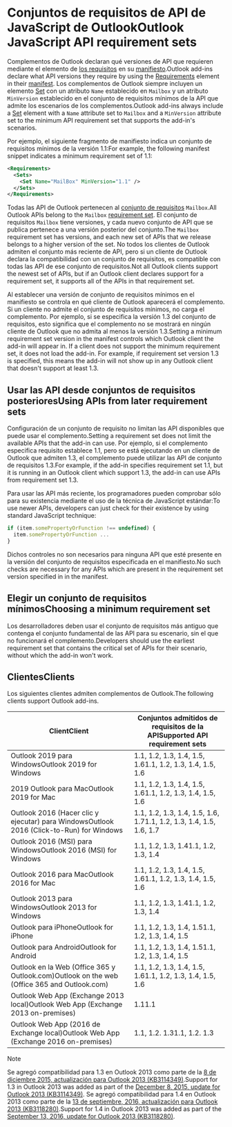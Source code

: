 # <a name="outlook-javascript-api-requirement-sets"></a><span data-ttu-id="bce52-101">Conjuntos de requisitos de API de JavaScript de Outlook</span><span class="sxs-lookup"><span data-stu-id="bce52-101">Outlook JavaScript API requirement sets</span></span>

<span data-ttu-id="bce52-102">Complementos de Outlook declaran qué versiones de API que requieren mediante el elemento de [los requisitos](/javascript/office/manifest/requirements) en su [manifiesto](https://docs.microsoft.com/office/dev/add-ins/develop/add-in-manifests).</span><span class="sxs-lookup"><span data-stu-id="bce52-102">Outlook add-ins declare what API versions they require by using the [Requirements](/javascript/office/manifest/requirements) element in their [manifest](https://docs.microsoft.com/office/dev/add-ins/develop/add-in-manifests).</span></span> <span data-ttu-id="bce52-103">Los complementos de Outlook siempre incluyen un elemento [Set](/javascript/office/manifest/set) con un atributo `Name` establecido en `Mailbox` y un atributo `MinVersion` establecido en el conjunto de requisitos mínimos de la API que admite los escenarios de los complementos.</span><span class="sxs-lookup"><span data-stu-id="bce52-103">Outlook add-ins always include a [Set](/javascript/office/manifest/set) element with a `Name` attribute set to `Mailbox` and a `MinVersion` attribute set to the minimum API requirement set that supports the add-in's scenarios.</span></span>

<span data-ttu-id="bce52-104">Por ejemplo, el siguiente fragmento de manifiesto indica un conjunto de requisitos mínimos de la versión 1.1:</span><span class="sxs-lookup"><span data-stu-id="bce52-104">For example, the following manifest snippet indicates a minimum requirement set of 1.1:</span></span>

```xml
<Requirements>
  <Sets>
    <Set Name="MailBox" MinVersion="1.1" />
  </Sets>
</Requirements>
```

<span data-ttu-id="bce52-105">Todas las API de Outlook pertenecen al [conjunto de requisitos](https://docs.microsoft.com/office/dev/add-ins/develop/specify-office-hosts-and-api-requirements) `Mailbox`.</span><span class="sxs-lookup"><span data-stu-id="bce52-105">All Outlook APIs belong to the `Mailbox` [requirement set](https://docs.microsoft.com/office/dev/add-ins/develop/specify-office-hosts-and-api-requirements).</span></span> <span data-ttu-id="bce52-106">El conjunto de requisitos `Mailbox` tiene versiones, y cada nuevo conjunto de API que se publica pertenece a una versión posterior del conjunto.</span><span class="sxs-lookup"><span data-stu-id="bce52-106">The `Mailbox` requirement set has versions, and each new set of APIs that we release belongs to a higher version of the set.</span></span> <span data-ttu-id="bce52-107">No todos los clientes de Outlook admiten el conjunto más reciente de API, pero si un cliente de Outlook declara la compatibilidad con un conjunto de requisitos, es compatible con todas las API de ese conjunto de requisitos.</span><span class="sxs-lookup"><span data-stu-id="bce52-107">Not all Outlook clients support the newest set of APIs, but if an Outlook client declares support for a requirement set, it supports all of the APIs in that requirement set.</span></span>

<span data-ttu-id="bce52-p103">Al establecer una versión de conjunto de requisitos mínimos en el manifiesto se controla en qué cliente de Outlook aparecerá el complemento. Si un cliente no admite el conjunto de requisitos mínimos, no carga el complemento. Por ejemplo, si se especifica la versión 1.3 del conjunto de requisitos, esto significa que el complemento no se mostrará en ningún cliente de Outlook que no admita al menos la versión 1.3.</span><span class="sxs-lookup"><span data-stu-id="bce52-p103">Setting a minimum requirement set version in the manifest controls which Outlook client the add-in will appear in. If a client does not support the minimum requirement set, it does not load the add-in. For example, if requirement set version 1.3 is specified, this means the add-in will not show up in any Outlook client that doesn't support at least 1.3.</span></span>

## <a name="using-apis-from-later-requirement-sets"></a><span data-ttu-id="bce52-111">Usar las API desde conjuntos de requisitos posteriores</span><span class="sxs-lookup"><span data-stu-id="bce52-111">Using APIs from later requirement sets</span></span>

<span data-ttu-id="bce52-112">Configuración de un conjunto de requisito no limitan las API disponibles que puede usar el complemento.</span><span class="sxs-lookup"><span data-stu-id="bce52-112">Setting a requirement set does not limit the available APIs that the add-in can use.</span></span> <span data-ttu-id="bce52-113">Por ejemplo, si el complemento especifica requisito establece 1.1, pero se está ejecutando en un cliente de Outlook que admiten 1.3, el complemento puede utilizar las API de conjunto de requisitos 1.3.</span><span class="sxs-lookup"><span data-stu-id="bce52-113">For example, if the add-in specifies requirement set 1.1, but it is running in an Outlook client which support 1.3, the add-in can use APIs from requirement set 1.3.</span></span>

<span data-ttu-id="bce52-114">Para usar las API más reciente, los programadores pueden comprobar sólo para su existencia mediante el uso de la técnica de JavaScript estándar:</span><span class="sxs-lookup"><span data-stu-id="bce52-114">To use newer APIs, developers can just check for their existence by using standard JavaScript technique:</span></span>

```js
if (item.somePropertyOrFunction !== undefined) {
  item.somePropertyOrFunction ...
}
```

<span data-ttu-id="bce52-115">Dichos controles no son necesarios para ninguna API que esté presente en la versión del conjunto de requisitos especificada en el manifiesto.</span><span class="sxs-lookup"><span data-stu-id="bce52-115">No such checks are necessary for any APIs which are present in the requirement set version specified in in the manifest.</span></span>

## <a name="choosing-a-minimum-requirement-set"></a><span data-ttu-id="bce52-116">Elegir un conjunto de requisitos mínimos</span><span class="sxs-lookup"><span data-stu-id="bce52-116">Choosing a minimum requirement set</span></span>

<span data-ttu-id="bce52-117">Los desarrolladores deben usar el conjunto de requisitos más antiguo que contenga el conjunto fundamental de las API para su escenario, sin el que no funcionará el complemento.</span><span class="sxs-lookup"><span data-stu-id="bce52-117">Developers should use the earliest requirement set that contains the critical set of APIs for their scenario, without which the add-in won't work.</span></span>

## <a name="clients"></a><span data-ttu-id="bce52-118">Clientes</span><span class="sxs-lookup"><span data-stu-id="bce52-118">Clients</span></span>

<span data-ttu-id="bce52-119">Los siguientes clientes admiten complementos de Outlook.</span><span class="sxs-lookup"><span data-stu-id="bce52-119">The following clients support Outlook add-ins.</span></span>

| <span data-ttu-id="bce52-120">Client</span><span class="sxs-lookup"><span data-stu-id="bce52-120">Client</span></span> | <span data-ttu-id="bce52-121">Conjuntos admitidos de requisitos de la API</span><span class="sxs-lookup"><span data-stu-id="bce52-121">Supported API requirement sets</span></span> |
| --- | --- |
| <span data-ttu-id="bce52-122">Outlook 2019 para Windows</span><span class="sxs-lookup"><span data-stu-id="bce52-122">Outlook 2019 for Windows</span></span> | <span data-ttu-id="bce52-123">1.1, 1.2, 1.3, 1.4, 1.5, 1.6</span><span class="sxs-lookup"><span data-stu-id="bce52-123">1.1, 1.2, 1.3, 1.4, 1.5, 1.6</span></span> |
| <span data-ttu-id="bce52-124">2019 Outlook para Mac</span><span class="sxs-lookup"><span data-stu-id="bce52-124">Outlook 2019 for Mac</span></span> | <span data-ttu-id="bce52-125">1.1, 1.2, 1.3, 1.4, 1.5, 1.6</span><span class="sxs-lookup"><span data-stu-id="bce52-125">1.1, 1.2, 1.3, 1.4, 1.5, 1.6</span></span> |
| <span data-ttu-id="bce52-126">Outlook 2016 (Hacer clic y ejecutar) para Windows</span><span class="sxs-lookup"><span data-stu-id="bce52-126">Outlook 2016 (Click-to-Run) for Windows</span></span> | <span data-ttu-id="bce52-127">1.1, 1.2, 1.3, 1.4, 1.5, 1.6, 1.7</span><span class="sxs-lookup"><span data-stu-id="bce52-127">1.1, 1.2, 1.3, 1.4, 1.5, 1.6, 1.7</span></span> |
| <span data-ttu-id="bce52-128">Outlook 2016 (MSI) para Windows</span><span class="sxs-lookup"><span data-stu-id="bce52-128">Outlook 2016 (MSI) for Windows</span></span> | <span data-ttu-id="bce52-129">1.1, 1.2, 1.3, 1.4</span><span class="sxs-lookup"><span data-stu-id="bce52-129">1.1, 1.2, 1.3, 1.4</span></span> |
| <span data-ttu-id="bce52-130">Outlook 2016 para Mac</span><span class="sxs-lookup"><span data-stu-id="bce52-130">Outlook 2016 for Mac</span></span> | <span data-ttu-id="bce52-131">1.1, 1.2, 1.3, 1.4, 1.5, 1.6</span><span class="sxs-lookup"><span data-stu-id="bce52-131">1.1, 1.2, 1.3, 1.4, 1.5, 1.6</span></span> |
| <span data-ttu-id="bce52-132">Outlook 2013 para Windows</span><span class="sxs-lookup"><span data-stu-id="bce52-132">Outlook 2013 for Windows</span></span> | <span data-ttu-id="bce52-133">1.1, 1.2, 1.3, 1.4</span><span class="sxs-lookup"><span data-stu-id="bce52-133">1.1, 1.2, 1.3, 1.4</span></span> |
| <span data-ttu-id="bce52-134">Outlook para iPhone</span><span class="sxs-lookup"><span data-stu-id="bce52-134">Outlook for iPhone</span></span> | <span data-ttu-id="bce52-135">1.1, 1.2, 1.3, 1.4, 1.5</span><span class="sxs-lookup"><span data-stu-id="bce52-135">1.1, 1.2, 1.3, 1.4, 1.5</span></span> |
| <span data-ttu-id="bce52-136">Outlook para Android</span><span class="sxs-lookup"><span data-stu-id="bce52-136">Outlook for Android</span></span> | <span data-ttu-id="bce52-137">1.1, 1.2, 1.3, 1.4, 1.5</span><span class="sxs-lookup"><span data-stu-id="bce52-137">1.1, 1.2, 1.3, 1.4, 1.5</span></span> |
| <span data-ttu-id="bce52-138">Outlook en la Web (Office 365 y Outlook.com)</span><span class="sxs-lookup"><span data-stu-id="bce52-138">Outlook on the web (Office 365 and Outlook.com)</span></span> | <span data-ttu-id="bce52-139">1.1, 1.2, 1.3, 1.4, 1.5, 1.6</span><span class="sxs-lookup"><span data-stu-id="bce52-139">1.1, 1.2, 1.3, 1.4, 1.5, 1.6</span></span> |
| <span data-ttu-id="bce52-140">Outlook Web App (Exchange 2013 local)</span><span class="sxs-lookup"><span data-stu-id="bce52-140">Outlook Web App (Exchange 2013 on-premises)</span></span> | <span data-ttu-id="bce52-141">1.1</span><span class="sxs-lookup"><span data-stu-id="bce52-141">1.1</span></span> |
| <span data-ttu-id="bce52-142">Outlook Web App (2016 de Exchange local)</span><span class="sxs-lookup"><span data-stu-id="bce52-142">Outlook Web App (Exchange 2016 on-premises)</span></span> | <span data-ttu-id="bce52-p105">1.1, 1.2. 1.3</span><span class="sxs-lookup"><span data-stu-id="bce52-p105">1.1, 1.2. 1.3</span></span> |

> [!NOTE]
> <span data-ttu-id="bce52-145">Se agregó compatibilidad para 1.3 en Outlook 2013 como parte de la [8 de diciembre 2015, actualización para Outlook 2013 (KB3114349)](https://support.microsoft.com/kb/3114349).</span><span class="sxs-lookup"><span data-stu-id="bce52-145">Support for 1.3 in Outlook 2013 was added as part of the [December 8, 2015, update for Outlook 2013 (KB3114349)](https://support.microsoft.com/kb/3114349).</span></span> <span data-ttu-id="bce52-146">Se agregó compatibilidad para 1.4 en Outlook 2013 como parte de la [13 de septiembre, 2016, actualización para Outlook 2013 (KB3118280)](https://support.microsoft.com/help/3118280).</span><span class="sxs-lookup"><span data-stu-id="bce52-146">Support for 1.4 in Outlook 2013 was added as part of the [September 13, 2016, update for Outlook 2013 (KB3118280)](https://support.microsoft.com/help/3118280).</span></span>
